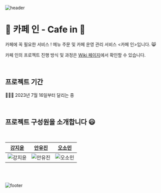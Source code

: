 ![header](https://capsule-render.vercel.app/api?type=waving&color=0:FFC26F,100:FFC000)

# 🍰 카페 인 - Cafe in 🍩

카페에 꼭 필요한 서비스 ! 메뉴 주문 및 카페 운영 관리 서비스 <카페 인>입니다. 😸

카페 인의 프로젝트 진행 방식 및 과정은 [Wiki 페이지](https://github.com/Cafe-Manage-Service-CAFE-IN/cafe-in/wiki)에서 확인할 수 있습니다.

<br>

## 프로젝트 기간

🏃🏻‍♂️ 2023년 7월 16일부터 달리는 중

<br/>

## 프로젝트 구성원을 소개합니다 😃

<br/>

| [강지윤](https://github.com/eeeyooon)      | [안유진](https://github.com/Anyudbwls)      | [오소민](https://github.com/somin00)      |
| ------------------------------------------ | ------------------------------------------- | ----------------------------------------- |
| ![강지윤](https://github.com/eeeyooon.png) | ![안유진](https://github.com/Anyudbwls.png) | ![오소민](https://github.com/somin00.png) |

<br/>
<br/>

![footer](https://capsule-render.vercel.app/api?section=footer&type=waving&color=0:FFC26F,100:FFC000)
